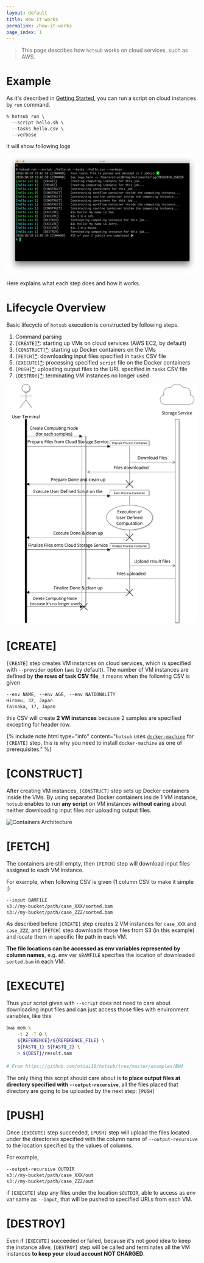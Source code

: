 ```yaml
---
layout: default
title: How it works
permalink: /how-it-works
page_index: 1
---
```


> This page describes how `hotsub` works on cloud services, such as AWS.

# Example

As it's described in [Getting Started](/getting-started#2-hello-world), you can run a script on cloud instances by `run` command.

```
% hotsub run \
  --script hello.sh \
  --tasks hello.csv \
  --verbose
```

it will show following logs

![Example 001](/assets/img/example-001.png)

Here explains what each step does and how it works.

# Lifecycle Overview

Basic lifecycle of `hotsub` execution is constructed by following steps.

1. Command parsing
2. `[CREATE]`[*](#create): starting up VMs on cloud services (AWS EC2, by default)
3. `[CONSTRUCT]`[*](#construct): starting up Docker containers on the VMs
4. `[FETCH]`[*](#fetch): downloading input files specified in `tasks` CSV file
5. `[EXECUTE]`[*](#execute): processing specified `script` file on the Docker containers
6. `[PUSH]`[*](#push): uploading output files to the URL specified in `tasks` CSV file
6. `[DESTROY]`[*](#destroy): terminating VM instances no longer used

![sequence](/assets/img/sequence.png)

# [CREATE]

`[CREATE]` step creates VM instances on cloud services, which is specified with `--provider` option (`aws` by default).
The number of VM instances are defined by **the rows of task CSV file**, it means when the following CSV is given

```csv
--env NAME, --env AGE, --env NATIONALITY
Hiromu, 32, Japan
Tainaka, 17, Japan
```

this CSV will create **2 VM instances** because 2 samples are specified excepting for header row.

{% include note.html type="info" content="`hotsub` uses [`docker-machine`](https://docs.docker.com/machine/) for `[CREATE]` step, this is why you need to install `docker-machine` as one of prerequisites." %}

# [CONSTRUCT]

After creating VM instances, `[CONSTRUCT]` step sets up Docker containers inside the VMs.
By using separated Docker containers inside 1 VM instance, `hotsub` enables to run ****any script**** on VM instances ****without caring**** about neither downloading input files nor uploading output files.

![Containers Architecture](https://raw.githubusercontent.com/hotsub/lab/master/publications/2018-06-28_GCCBOSC/images/container-architecture.png)

# [FETCH]

The containers are still empty, then `[FETCH]` step will download input files assigned to each VM instance.

For example, when following CSV is given (1 column CSV to make it simple ;)

```
--input BAMFILE
s3://my-bucket/path/case_XXX/sorted.bam
s3://my-bucket/path/case_ZZZ/sorted.bam
```

As described before `[CREATE]` step creates 2 VM instances for `case_XXX` and `case_ZZZ`, and `[FETCH]` step downloads those files from S3 (in this example) and locate them in specific file path in each VM.

**The file locations can be accessed as env variables represented by column names**, e.g. env var `$BAMFILE` specifies the location of downloaded `sorted.bam` in each VM.

# [EXECUTE]

Thus your script given with `--script` does not need to care about downloading input files and can just access those files with environment variables, like this

```sh
bwa mem \
    -t 2 -T 0 \
    ${REFERENCE}/${REFERENCE_FILE} \
    ${FASTQ_1} ${FASTQ_2} \
    > ${DEST}/result.sam

# From https://github.com/otiai10/hotsub/tree/master/examples/BWA
```

The only thing this script should care about is **to place output files at directory specified with `--output-recursive`**, all the files placed that directory are going to be uploaded by the next step: `[PUSH]`

# [PUSH]

Once `[EXECUTE]` step succeeded, `[PUSH]` step will upload the files located under the directories specified with the column name of `--output-recursive` to the location specified by the values of columns.

For example,

```
--output-recursive OUTDIR
s3://my-bucket/path/case_XXX/out
s3://my-bucket/path/case_ZZZ/out
```

if `[EXECUTE]` step any files under the location `$OUTDIR`, able to access as env var same as `--input`, that will be pushed to specified URLs from each VM.

# [DESTROY]

Even if `[EXECUTE]` succeeded or failed, because it's not good idea to keep the instance alive, `[DESTROY]` step will be called and terminates all the VM instances **to keep your cloud account NOT CHARGED**.

